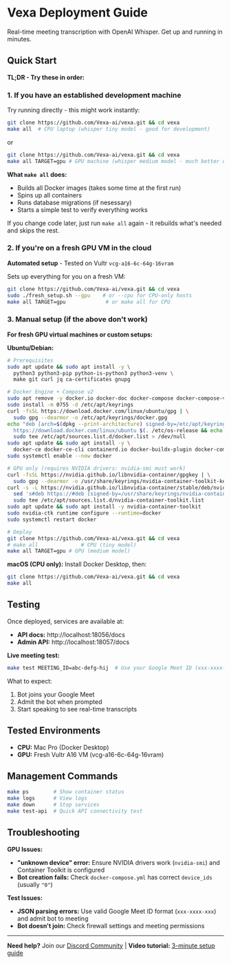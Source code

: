 # Vexa Deployment Guide

Real-time meeting transcription with OpenAI Whisper. Get up and running in minutes.

## Quick Start

**TL;DR - Try these in order:**

### 1. If you have an established development machine
Try running directly - this might work instantly:
```bash
git clone https://github.com/Vexa-ai/vexa.git && cd vexa
make all  # CPU laptop (whisper tiny model - good for development)
```
or 

```bash
git clone https://github.com/Vexa-ai/vexa.git && cd vexa
make all TARGET=gpu # GPU machine (whisper medium model - much better quality)
```

**What `make all` does:**
- Builds all Docker images (takes some time at the first run)
- Spins up all containers
- Runs database migrations (if nesessary)
- Starts a simple test to verify everything works

If you change code later, just run `make all` again - it rebuilds what's needed and skips the rest.

### 2. If you're on a fresh GPU VM in the cloud
**Automated setup** - Tested on Vultr `vcg-a16-6c-64g-16vram`

Sets up everything for you on a fresh VM:
```bash
git clone https://github.com/Vexa-ai/vexa.git && cd vexa
sudo ./fresh_setup.sh --gpu    # or --cpu for CPU-only hosts
make all TARGET=gpu             # or make all for CPU
```


### 3. Manual setup (if the above don't work)
**For fresh GPU virtual machines or custom setups:**

**Ubuntu/Debian:**
```bash
# Prerequisites
sudo apt update && sudo apt install -y \
  python3 python3-pip python-is-python3 python3-venv \
  make git curl jq ca-certificates gnupg

# Docker Engine + Compose v2
sudo apt remove -y docker.io docker-doc docker-compose docker-compose-v2 podman-docker containerd runc || true
sudo install -m 0755 -d /etc/apt/keyrings
curl -fsSL https://download.docker.com/linux/ubuntu/gpg | \
  sudo gpg --dearmor -o /etc/apt/keyrings/docker.gpg
echo "deb [arch=$(dpkg --print-architecture) signed-by=/etc/apt/keyrings/docker.gpg] \
  https://download.docker.com/linux/ubuntu $(. /etc/os-release && echo $VERSION_CODENAME) stable" | \
  sudo tee /etc/apt/sources.list.d/docker.list > /dev/null
sudo apt update && sudo apt install -y \
  docker-ce docker-ce-cli containerd.io docker-buildx-plugin docker-compose-plugin
sudo systemctl enable --now docker

# GPU only (requires NVIDIA drivers: nvidia-smi must work)
curl -fsSL https://nvidia.github.io/libnvidia-container/gpgkey | \
  sudo gpg --dearmor -o /usr/share/keyrings/nvidia-container-toolkit-keyring.gpg
curl -s -L https://nvidia.github.io/libnvidia-container/stable/deb/nvidia-container-toolkit.list | \
  sed 's#deb https://#deb [signed-by=/usr/share/keyrings/nvidia-container-toolkit-keyring.gpg] https://#g' | \
  sudo tee /etc/apt/sources.list.d/nvidia-container-toolkit.list
sudo apt update && sudo apt install -y nvidia-container-toolkit
sudo nvidia-ctk runtime configure --runtime=docker
sudo systemctl restart docker

# Deploy
git clone https://github.com/Vexa-ai/vexa.git && cd vexa
# make all              # CPU (tiny model)
make all TARGET=gpu # GPU (medium model)
```

**macOS (CPU only):**
Install Docker Desktop, then:
```bash
git clone https://github.com/Vexa-ai/vexa.git && cd vexa
make all
```

## Testing

Once deployed, services are available at:
- **API docs:** http://localhost:18056/docs
- **Admin API:** http://localhost:18057/docs

**Live meeting test:**
```bash
make test MEETING_ID=abc-defg-hij  # Use your Google Meet ID (xxx-xxxx-xxx format)
```

What to expect:
1. Bot joins your Google Meet
2. Admit the bot when prompted
3. Start speaking to see real-time transcripts

## Tested Environments

- **CPU:** Mac Pro (Docker Desktop)
- **GPU:** Fresh Vultr A16 VM (vcg-a16-6c-64g-16vram)

## Management Commands

```bash
make ps        # Show container status
make logs      # View logs
make down      # Stop services
make test-api  # Quick API connectivity test
```

## Troubleshooting

**GPU Issues:**
- **"unknown device" error:** Ensure NVIDIA drivers work (`nvidia-smi`) and Container Toolkit is configured
- **Bot creation fails:** Check `docker-compose.yml` has correct `device_ids` (usually `"0"`)

**Test Issues:**
- **JSON parsing errors:** Use valid Google Meet ID format (`xxx-xxxx-xxx`) and admit bot to meeting
- **Bot doesn't join:** Check firewall settings and meeting permissions

---

**Need help?** Join our [Discord Community](https://discord.gg/Ga9duGkVz9) | **Video tutorial:** [3-minute setup guide](https://www.youtube.com/watch?v=bHMIByieVek)